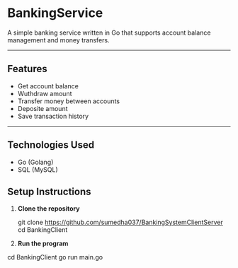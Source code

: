 # BankingService

A simple banking service written in Go that supports account balance management and money transfers.

---

##  Features

- Get account balance
- Wuthdraw amount 
- Transfer money between accounts
- Deposite amount
- Save transaction history

---

##  Technologies Used

- Go (Golang)
- SQL (MySQL)


## Setup Instructions

1. **Clone the repository**
   
   git clone https://github.com/sumedha037/BankingSystemClientServer
   cd BankingClient


2. **Run the program**

  cd BankingClient 
   go run main.go




